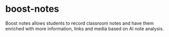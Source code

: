 # boost-notes
Boost notes allows students to record classroom notes and have them enriched with more information, links and media based on AI note analysis.
